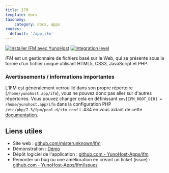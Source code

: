 ```yaml
---
title: IFM
template: docs
taxonomy:
    category: docs, apps
routes:
  default: '/app_ifm'
---
```


[![Installer IFM avec YunoHost](https://install-app.yunohost.org/install-with-yunohost.svg)](https://install-app.yunohost.org/?app=ifm) [![Integration level](https://dash.yunohost.org/integration/ifm.svg)](https://dash.yunohost.org/appci/app/ifm)

*IFM* est un gestionnaire de fichiers basé sur le Web, qui se présente sous la forme d'un fichier unique utilisant HTML5, CSS3, JavaScript et PHP.

### Avertissements / informations importantes

L'IFM est généralement verrouillé dans son propre répertoire (`/home/yunohost.app/ifm`), vous ne pouvez donc pas aller sur d'autres répertoires. Vous pouvez changer cela en définissant `env[IFM_ROOT_DIR] = /home/yunohost.app/ifm` dans la configuration PHP `/etc/php/7.3/fpm/pool.d/ifm.conf` L.434 en vous aidant de cette [documentation](https://github.com/misterunknown/ifm/wiki/Configuration). 

## Liens utiles

+ Site web : [github.com/misterunknown/ifm](https://github.com/misterunknown/ifm)
+ Démonstration : [Démo](https://ifmdemo.gitea.de/)
+ Dépôt logiciel de l'application : [github.com - YunoHost-Apps/ifm](https://github.com/YunoHost-Apps/ifm_ynh)
+ Remonter un bug ou une amélioration en créant un ticket (issue) : [github.com - YunoHost-Apps/ifm/issues](https://github.com/YunoHost-Apps/ifm_ynh/issues)
